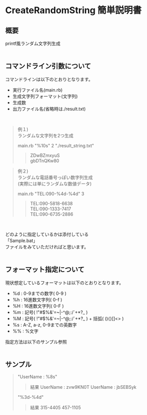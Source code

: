 # CreateRandomString 簡単説明書

## 概要

printf風ランダム文字列生成  
</br>

## コマンドライン引数について

コマンドラインは以下のとおりとなります。  
  
- 実行ファイル名(main.rb)
- 生成文字列フォーマット(文字列)
- 生成数
- 出力ファイル名(省略時は./result.txt)
</br>
  
> 例１)  
> ランダムな文字列を2つ生成  
>
>main.rb "%10s" 2 "./result_string.txt"
>> ZDwBZmxyuS  
>> gbDTnQKw80

> 例２)  
> ランダムな電話番号っぽい数字列生成  
> (実際には単にランダムな数値データ)  
>
>main.rb "TEL:090-%4d-%4d" 3
>> TEL:090-5818-6638  
>> TEL:090-1333-7417  
>> TEL:090-6735-2886  
>
</br>
  
どのように指定しているかは添付している  
「Sample.bat」  
ファイルをみていただければと思います。  
</br>

## フォーマット指定について

現状想定しているフォーマットは以下のとおりとなります。  

- %d : 0-9までの数字( 0-9 )
- %h : 16進数文字列( 0-f )
- %H : 16進数文字列( 0-F )
- %m : 記号( !"#$%&'=~|-^\@;:/\`+*?_ )
- %M : 記号( !"#$%&'=~|-^\@;:/\`+*?_ ) + 括弧( (){}[]<> )
- %s : A-Z, a-z, 0-9までの英数字
- %% : %文字
  
指定方法は以下のサンプル参照  
</br>

## サンプル

> "UserName : %8s"
>> 結果
>> UserName : zvw9KN0T
>> UserName : jbSEBSyk
>
> "%3d-%4d"
>> 結果
>> 315-4405
>> 457-1105
